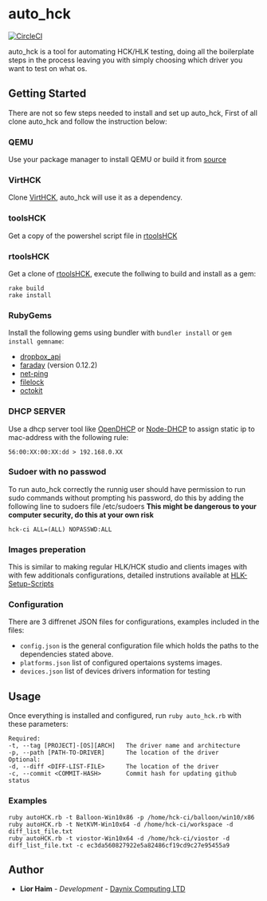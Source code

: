 # auto_hck

[![CircleCI](https://circleci.com/gh/20lives/auto_hck.svg?style=svg)](https://circleci.com/gh/20lives/auto_hck)

auto_hck is a tool for automating HCK/HLK testing, doing all the boilerplate steps in the process leaving you with simply choosing which driver you want to test on what os.

## Getting Started

There are not so few steps needed to install and set up auto_hck, First of all clone auto_hck and follow the instruction below:

### QEMU
Use your package manager to install QEMU or build it from [source](https://github.com/qemu/qemu)

### VirtHCK
Clone [VirtHCK](https://github.com/daynix/VirtHCK), auto_hck will use it as a dependency.

### toolsHCK
Get a copy of the powershel script file in [rtoolsHCK](https://github.com/daynix/toolsHCK)

### rtoolsHCK
Get a clone of [rtoolsHCK](https://github.com/daynix/rtoolsHCK), execute the follwing to build and install as a gem:
```
rake build
rake install
```

### RubyGems
Install the following gems using bundler with `bundler install` or `gem install gemname`:
* [dropbox_api](https://rubygems.org/gems/dropbox_api)
* [faraday](https://rubygems.org/gems/faraday) (version 0.12.2)
* [net-ping](https://rubygems.org/gems/net-ping)
* [filelock](https://rubygems.org/gems/filelock)
* [octokit](https://rubygems.org/gems/octokit)

### DHCP SERVER
Use a dhcp server tool like [OpenDHCP](http://dhcpserver.sourceforge.net) or [Node-DHCP](https://github.com/infusion/node-dhcp) to assign static ip to mac-address with the following rule:
```
56:00:XX:00:XX:dd > 192.168.0.XX
```

### Sudoer with no passwod
To run auto_hck correctly the runnig user should have permission to run sudo commands without prompting his password, do this by adding the following line to sudoers file /etc/sudoers
__This might be dangerous to your computer security, do this at your own risk__
```
hck-ci ALL=(ALL) NOPASSWD:ALL
```

### Images preperation
This is similar to making regular HLK/HCK studio and clients images with with few additionals configurations, detailed instrutions available at [HLK-Setup-Scripts](https://github.com/daynix/HLK-Setup-Scripts)

### Configuration
There are 3 diffrenet JSON files for configurations, examples included in the files:
* `config.json` is the general configuration file which holds the paths to the dependencies stated above.
* `platforms.json` list of configured opertaions systems images.
* `devices.json` list of devices drivers information for testing

## Usage

Once everything is installed and configured, run `ruby auto_hck.rb` with these parameters:
```
Required:
-t, --tag [PROJECT]-[OS][ARCH]   The driver name and architecture
-p, --path [PATH-TO-DRIVER]      The location of the driver
Optional:
-d, --diff <DIFF-LIST-FILE>      The location of the driver
-c, --commit <COMMIT-HASH>       Commit hash for updating github status
```
### Examples
```
ruby autoHCK.rb -t Balloon-Win10x86 -p /home/hck-ci/balloon/win10/x86
ruby autoHCK.rb -t NetKVM-Win10x64 -d /home/hck-ci/workspace -d diff_list_file.txt
ruby autoHCK.rb -t viostor-Win10x64 -d /home/hck-ci/viostor -d diff_list_file.txt -c ec3da560827922e5a82486cf19cd9c27e95455a9
```

## Author

* **Lior Haim** - *Development* - [Daynix Computing LTD](https://github.com/Daynix)


